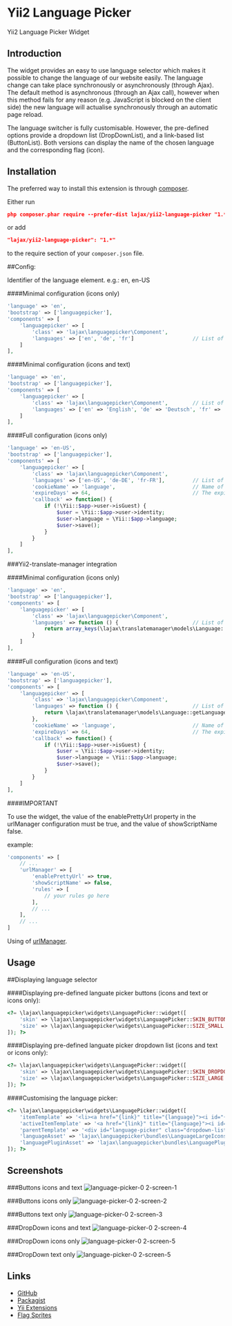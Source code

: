 Yii2 Language Picker
====================
Yii2 Language Picker Widget

Introduction
------------

The widget provides an easy to use language selector which makes it possible to change the language of our website easily. 
The language change can take place synchronously or asynchronously (through Ajax). The default method is asynchronous (through an Ajax call), however when this method fails for any reason (e.g. JavaScript is blocked on the client side) the new language will actualise synchronously through an automatic page reload.

The language switcher is fully customisable. However, the pre-defined options provide a dropdown list (DropDownList), and a link-based list (ButtonList). Both versions can display the name of the chosen language and the corresponding flag (icon).

Installation
------------

The preferred way to install this extension is through [composer](http://getcomposer.org/download/).

Either run

```json
php composer.phar require --prefer-dist lajax/yii2-language-picker "1.*"
```

or add

```json
"lajax/yii2-language-picker": "1.*"
```

to the require section of your `composer.json` file.

##Config:

Identifier of the language element. e.g.: en, en-US


####Minimal configuration (icons only)

```php
'language' => 'en',
'bootstrap' => ['languagepicker'],
'components' => [
    'languagepicker' => [
        'class' => 'lajax\languagepicker\Component',
        'languages' => ['en', 'de', 'fr']                   // List of available languages (icons only)
    ]
],
```

####Minimal configuration (icons and text)

```php
'language' => 'en',
'bootstrap' => ['languagepicker'],
'components' => [
    'languagepicker' => [
        'class' => 'lajax\languagepicker\Component',        // List of available languages (icons and text)
        'languages' => ['en' => 'English', 'de' => 'Deutsch', 'fr' => 'Français']
    ]
],
```

####Full configuration (icons only)

```php
'language' => 'en-US',
'bootstrap' => ['languagepicker'],
'components' => [
    'languagepicker' => [
        'class' => 'lajax\languagepicker\Component',
        'languages' => ['en-US', 'de-DE', 'fr-FR'],         // List of available languages (icons only)
        'cookieName' => 'language',                         // Name of the cookie.
        'expireDays' => 64,                                 // The expiration time of the cookie is 64 days.
        'callback' => function() {
            if (!\Yii::$app->user->isGuest) {
                $user = \Yii::$app->user->identity;
                $user->language = \Yii::$app->language;
                $user->save();
            }
        }
    ]
],
```

###Yii2-translate-manager integration

####Minimal configuration (icons only)

```php
'language' => 'en',
'bootstrap' => ['languagepicker'],
'components' => [
    'languagepicker' => [
        'class' => 'lajax\languagepicker\Component',
        'languages' => function () {                        // List of available languages (icons only)
            return array_keys(\lajax\translatemanager\models\Language::getLanguageNames(true));
        }
    ]
],
```

####Full configuration (icons and text)

```php
'language' => 'en-US',
'bootstrap' => ['languagepicker'],
'components' => [
    'languagepicker' => [
        'class' => 'lajax\languagepicker\Component',
        'languages' => function () {                        // List of available languages (icons and text)
            return \lajax\translatemanager\models\Language::getLanguageNames(true);
        },
        'cookieName' => 'language',                         // Name of the cookie.
        'expireDays' => 64,                                 // The expiration time of the cookie is 64 days.
        'callback' => function() {
            if (!\Yii::$app->user->isGuest) {
                $user = \Yii::$app->user->identity;
                $user->language = \Yii::$app->language;
                $user->save();
            }
        }
    ]
],
```

####IMPORTANT

To use the widget, the value of the enablePrettyUrl property in the urlManager configuration must be true, and the value of showScriptName false.

example:

```php
'components' => [
    // ...
    'urlManager' => [
        'enablePrettyUrl' => true,
        'showScriptName' => false,
        'rules' => [
            // your rules go here
        ],
        // ...
    ],
    // ...
]
```

Using of [urlManager](http://www.yiiframework.com/doc-2.0/yii-web-urlmanager.html).

Usage
-----

##Displaying language selector

####Displaying pre-defined languate picker buttons (icons and text or icons only):

```php
<?= \lajax\languagepicker\widgets\LanguagePicker::widget([
    'skin' => \lajax\languagepicker\widgets\LanguagePicker::SKIN_BUTTON,
    'size' => \lajax\languagepicker\widgets\LanguagePicker::SIZE_SMALL
]); ?>
```

####Displaying pre-defined languate picker dropdown list (icons and text or icons only):

```php
<?= \lajax\languagepicker\widgets\LanguagePicker::widget([
    'skin' => \lajax\languagepicker\widgets\LanguagePicker::SKIN_DROPDOWN,
    'size' => \lajax\languagepicker\widgets\LanguagePicker::SIZE_LARGE
]); ?>
```


####Customising the language picker:

```php
<?= \lajax\languagepicker\widgets\LanguagePicker::widget([
    'itemTemplate' => '<li><a href="{link}" title="{language}"><i id="{language}"></i> {name}</a></li>',
    'activeItemTemplate' => '<a href="{link}" title="{language}"><i id="{language}"></i> {name}</a>',
    'parentTemplate' => '<div id="language-picker" class="dropdown-list {size}"><div>{activeItem}<ul>{items}</ul></div></div>',
    'languageAsset' => 'lajax\languagepicker\bundles\LanguageLargeIconsAsset',      // StyleSheets
    'languagePluginAsset' => 'lajax\languagepicker\bundles\LanguagePluginAsset',    // JavaScripts
]); ?>
```


Screenshots
-----------

###Buttons icons and text
![language-picker-0 2-screen-1](https://res.cloudinary.com/lajax/image/upload/v1423590800/button-icons-and-text_aa8mbp.png)


###Buttons icons only
![language-picker-0 2-screen-2](http://res.cloudinary.com/lajax/image/upload/v1423590803/button-icons-only_lrlis1.png)


###Buttons text only
![language-picker-0 2-screen-3](https://res.cloudinary.com/lajax/image/upload/v1423998965/button-text-only_zadyvo.png)


###DropDown icons and text
![language-picker-0 2-screen-4](https://res.cloudinary.com/lajax/image/upload/v1423508826/dropdown-icons-and-text_lghe8v.png)


###DropDown icons only
![language-picker-0 2-screen-5](https://res.cloudinary.com/lajax/image/upload/v1423508826/dropdown-icons-only_vzqksl.png)


###DropDown text only
![language-picker-0 2-screen-5](https://res.cloudinary.com/lajax/image/upload/v1423999486/dropdown-text-only_kp0lyt.png)


Links
-----

- [GitHub](https://github.com/lajax/yii2-language-picker)
- [Packagist](https://packagist.org/packages/lajax/yii2-language-picker)
- [Yii Extensions](http://www.yiiframework.com/extension/yii2-language-picker)
- [Flag Sprites](http://www.flag-sprites.com)